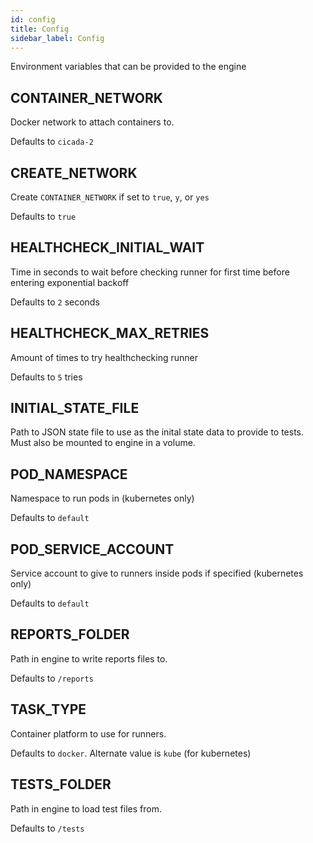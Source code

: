 ```yaml
---
id: config
title: Config
sidebar_label: Config
---
```


Environment variables that can be provided to the engine

## CONTAINER_NETWORK

Docker network to attach containers to.

Defaults to `cicada-2`

## CREATE_NETWORK

Create `CONTAINER_NETWORK` if set to `true`, `y`, or `yes`

Defaults to `true`

## HEALTHCHECK_INITIAL_WAIT

Time in seconds to wait before checking runner for first time before entering exponential backoff

Defaults to `2` seconds

## HEALTHCHECK_MAX_RETRIES

Amount of times to try healthchecking runner

Defaults to `5` tries

## INITIAL_STATE_FILE

Path to JSON state file to use as the inital state data to provide to tests.
Must also be mounted to engine in a volume.

## POD_NAMESPACE

Namespace to run pods in (kubernetes only)

Defaults to `default`

## POD_SERVICE_ACCOUNT

Service account to give to runners inside pods if specified (kubernetes only)

Defaults to `default`

## REPORTS_FOLDER

Path in engine to write reports files to.

Defaults to `/reports`

## TASK_TYPE

Container platform to use for runners.

Defaults to `docker`. Alternate value is `kube` (for kubernetes)

## TESTS_FOLDER

Path in engine to load test files from.

Defaults to `/tests`

